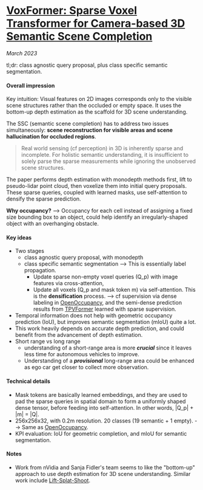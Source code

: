 # [VoxFormer: Sparse Voxel Transformer for Camera-based 3D Semantic Scene Completion](https://arxiv.org/abs/2302.12251)

_March 2023_

tl;dr: class agnostic query proposal, plus class specific semantic segmentation. 

#### Overall impression
Key intuition: Visual features on 2D images corresponds only to the visible scene structures rather than the occluded or empty space. It uses the bottom-up depth estimation as the scaffold for 3D scene understanding.

The SSC (semantic scene completion) has to address two issues simultaneously: **scene reconstruction for visible areas and scene hallucination for occluded regions**. 

> Real world sensing (cf perception) in 3D is inherently sparse and incomplete. For holistic semantic understanding, it is insufficient to solely parse the sparse measurements while ignoring the unobserved scene structures. 

The paper performs depth estimation with monodepth methods first, lift to pseudo-lidar point cloud, then voxelize them into initial query proposals. These sparse queries, coupled with learned masks, use self-attention to densify the sparse prediction.

**Why occupancy?** --> Occupancy for each cell instead of assigning a fixed size bounding box to an object, could help identify an irregularly-shaped object with an overhanging obstacle. 

#### Key ideas
- Two stages
	- class agnostic query proposal, with monodepth
	- class specific semantic segmentation --> This is essentially label propagation.
		- Update sparse non-empty voxel queries (Q_p) with image features via cross-attention,
		- Update all voxels (Q_p and mask token m) via self-attention. This is the **densification** process. --> cf supervision via dense labeling in [OpenOccupancy](openoccupancy.md), and the semi-dense prediction results from [TPVFormer](tpvformer.md) learned with sparse supervision.
- Temporal information does not help with geometric occupancy prediction (IoU), but improves semantic segmentation (mIoU) quite a lot. 
- This work heavily depends on accurate depth prediction, and could benefit from the advancement of depth estimation.
- Short range vs long range
	- understanding of a short-range area is more ***crucial*** since it leaves less time for autonomous vehicles to improve. 
	- Understanding of a ***provisional*** long-range area could be enhanced as ego car get closer to collect more observation.


#### Technical details
- Mask tokens are basically learned embeddings, and they are used to pad the sparse queries in spatial domain to form a uniformly shaped dense tensor, before feeding into self-attention. In other words, |Q_p| + |m| = |Q|.
- 256x256x32, with 0.2m resolution. 20 classes (19 semantic + 1 empty). --> Same as [OpenOccupancy](openoccupancy.md).
- KPI evaluation: IoU for geometric completion, and mIoU for semantic segmentation.

#### Notes
- Work from nVidia and Sanja Fidler's team seems to like the "bottom-up" approach to use depth estimation for 3D scene understanding. Similar work include [Lift-Splat-Shoot](lift_splat_shoot.md).